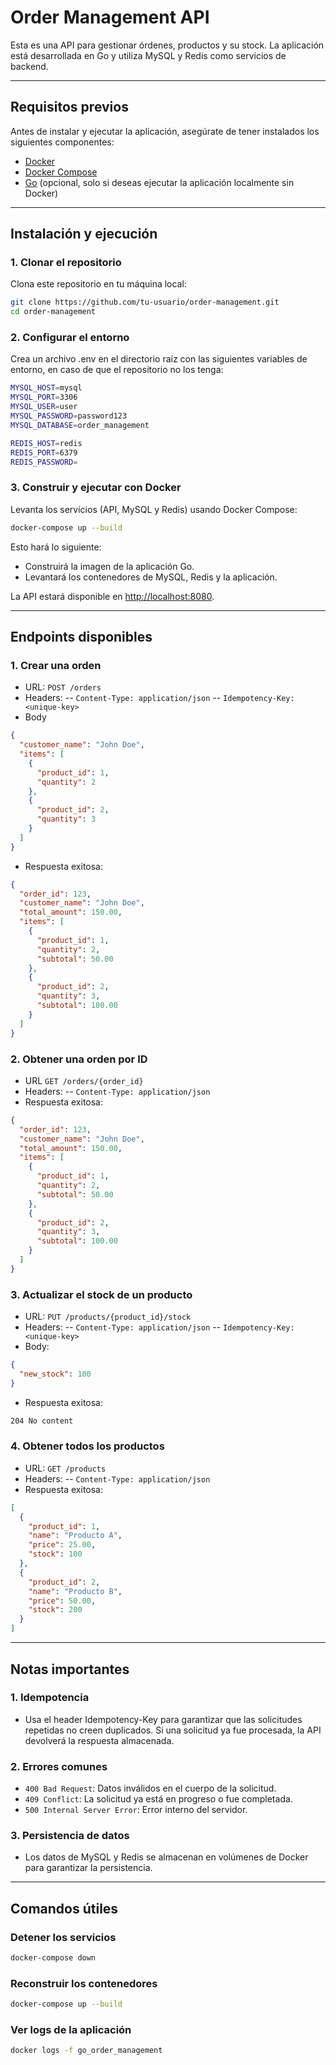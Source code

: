 # Order Management API

Esta es una API para gestionar órdenes, productos y su stock. La aplicación está desarrollada en Go y utiliza MySQL y Redis como servicios de backend.

---

## **Requisitos previos**

Antes de instalar y ejecutar la aplicación, asegúrate de tener instalados los siguientes componentes:

- [Docker](https://www.docker.com/)
- [Docker Compose](https://docs.docker.com/compose/)
- [Go](https://go.dev/) (opcional, solo si deseas ejecutar la aplicación localmente sin Docker)

---

## **Instalación y ejecución**

### **1. Clonar el repositorio**

Clona este repositorio en tu máquina local:

```bash
git clone https://github.com/tu-usuario/order-management.git
cd order-management
```

### **2. Configurar el entorno**

Crea un archivo .env en el directorio raíz con las siguientes variables de entorno, en caso de que el repositorio no los tenga:

```bash
MYSQL_HOST=mysql
MYSQL_PORT=3306
MYSQL_USER=user
MYSQL_PASSWORD=password123
MYSQL_DATABASE=order_management

REDIS_HOST=redis
REDIS_PORT=6379
REDIS_PASSWORD=
```

### **3. Construir y ejecutar con Docker**

Levanta los servicios (API, MySQL y Redis) usando Docker Compose:

```bash
docker-compose up --build
```

Esto hará lo siguiente:

- Construirá la imagen de la aplicación Go.
- Levantará los contenedores de MySQL, Redis y la aplicación.

La API estará disponible en <http://localhost:8080>.

---

## **Endpoints disponibles**

### **1. Crear una orden**

- URL: `POST /orders`
- Headers:
-- `Content-Type: application/json`
-- `Idempotency-Key: <unique-key>`
- Body

```json
{
  "customer_name": "John Doe",
  "items": [
    {
      "product_id": 1,
      "quantity": 2
    },
    {
      "product_id": 2,
      "quantity": 3
    }
  ]
}
```

- Respuesta exitosa:

```json
{
  "order_id": 123,
  "customer_name": "John Doe",
  "total_amount": 150.00,
  "items": [
    {
      "product_id": 1,
      "quantity": 2,
      "subtotal": 50.00
    },
    {
      "product_id": 2,
      "quantity": 3,
      "subtotal": 100.00
    }
  ]
}
```

### **2. Obtener una orden por ID**

- URL `GET /orders/{order_id}`
- Headers:
-- `Content-Type: application/json`
- Respuesta exitosa:

```json
{
  "order_id": 123,
  "customer_name": "John Doe",
  "total_amount": 150.00,
  "items": [
    {
      "product_id": 1,
      "quantity": 2,
      "subtotal": 50.00
    },
    {
      "product_id": 2,
      "quantity": 3,
      "subtotal": 100.00
    }
  ]
}
```

### **3. Actualizar el stock de un producto**

- URL: `PUT /products/{product_id}/stock`
- Headers:
-- `Content-Type: application/json`
-- `Idempotency-Key: <unique-key>`
- Body:

```json
{
  "new_stock": 100
}
```

- Respuesta exitosa:

```bash
204 No content
```

### **4. Obtener todos los productos**

- URL: `GET /products`
- Headers:
-- `Content-Type: application/json`
- Respuesta exitosa:

```json
[
  {
    "product_id": 1,
    "name": "Producto A",
    "price": 25.00,
    "stock": 100
  },
  {
    "product_id": 2,
    "name": "Producto B",
    "price": 50.00,
    "stock": 200
  }
]
```

---

## **Notas importantes**

### **1. Idempotencia**

- Usa el header Idempotency-Key para garantizar que las solicitudes repetidas no creen duplicados. Si una solicitud ya fue procesada, la API devolverá la respuesta almacenada.

### **2. Errores comunes**

- `400 Bad Request`: Datos inválidos en el cuerpo de la solicitud.
- `409 Conflict`: La solicitud ya está en progreso o fue completada.
- `500 Internal Server Error`: Error interno del servidor.

### **3. Persistencia de datos**

- Los datos de MySQL y Redis se almacenan en volúmenes de Docker para garantizar la persistencia.

---

## **Comandos útiles**

### **Detener los servicios**

```bash
docker-compose down
```

### **Reconstruir los contenedores**

```bash
docker-compose up --build
```

### **Ver logs de la aplicación**

```bash
docker logs -f go_order_management
```
